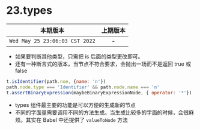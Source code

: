 # 23.types

|本期版本|上期版本
|:---:|:---:
`Wed May 25 23:06:03 CST 2022` | -

* 如果要判断其他类型，只需把 is 后面的类型更改即可。
* 还有一种断言式的版本，当节点不符合要求，会抛出一场而不是返回 true 或 false

```js
t.isIdentifier(path.noe, {name: 'n'})
path.node.type === 'Identifier' && path.node.name === 'n'
t.assertBinaryExpression(maybeBinaryExpressionNode, { operator: '*'})
```

* types 组件最主要的功能是可以方便的生成新的节点
* 不同的字面量需要调用不同的方法生成。当生成比较多的字面的时候，会很麻烦。其实在 Babel 中还提供了 `valueToNode` 方法